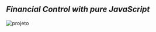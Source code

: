 ## **_Financial Control with pure JavaScript_**
![projeto](https://user-images.githubusercontent.com/60439056/95685195-c453eb00-0bcc-11eb-943d-90d4c8164ea9.PNG)
